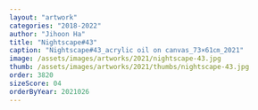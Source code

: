 ```yaml
---
layout: "artwork"
categories: "2018-2022"
author: "Jihoon Ha"
title: "Nightscape#43"
caption: "Nightscape#43_acrylic oil on canvas_73×61㎝_2021"
image: /assets/images/artworks/2021/nightscape-43.jpg
thumb: /assets/images/artworks/2021/thumbs/nightscape-43.jpg
order: 3820
sizeScore: 04
orderByYear: 2021026
---
```


